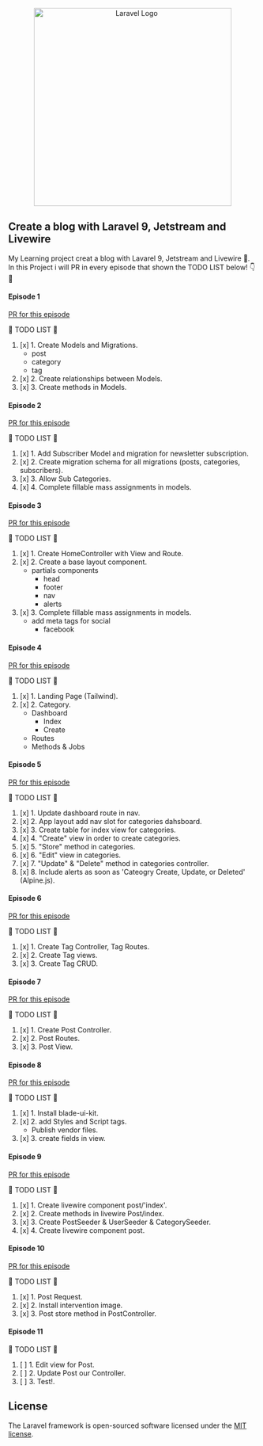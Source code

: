 <p align="center"><a href="https://laravel.com" target="_blank"><img src="https://raw.githubusercontent.com/laravel/art/master/logo-lockup/5%20SVG/2%20CMYK/1%20Full%20Color/laravel-logolockup-cmyk-red.svg" width="400" alt="Laravel Logo"></a></p>

## Create a blog with Laravel 9, Jetstream and Livewire

My Learning project creat a blog with Lavarel 9, Jetstream and Livewire :mechanical_arm:. In this Project i will PR in every episode that shown the TODO LIST below! :point_down: :eyes:

#### Episode 1

[PR for this episode](https://github.com/lolimilkita/blog-jetstream/pull/1)

:memo: TODO LIST :memo:

1. [x]  1. Create Models and Migrations.
    - post
    - category
    - tag
2. [x]  2. Create relationships between Models.
3. [x]  3. Create methods in Models.

#### Episode 2

[PR for this episode](https://github.com/lolimilkita/blog-jetstream/pull/2)

:memo: TODO LIST :memo:

1. [x]  1. Add Subscriber Model and migration for newsletter subscription.
2. [x]  2. Create migration schema for all migrations (posts, categories, subscribers).
3. [x]  3. Allow Sub Categories.
4. [x]  4. Complete fillable mass assignments in models.

#### Episode 3

[PR for this episode](https://github.com/lolimilkita/blog-jetstream/pull/3)

:memo: TODO LIST :memo:

1. [x]  1. Create HomeController with View and Route.
2. [x]  2. Create a base layout component.
    - partials components
        - head
        - footer
        - nav
        - alerts
3. [x]  3. Complete fillable mass assignments in models.
    - add meta tags for social
        - facebook

#### Episode 4

[PR for this episode](https://github.com/lolimilkita/blog-jetstream/pull/4)

:memo: TODO LIST :memo:

1. [x]  1. Landing Page (Tailwind).
2. [x]  2. Category.
    - Dashboard
        - Index
        - Create
    - Routes
    - Methods & Jobs

#### Episode 5

[PR for this episode](https://github.com/lolimilkita/blog-jetstream/pull/5)

:memo: TODO LIST :memo:

1. [x]  1. Update dashboard route in nav.
2. [x]  2. App layout add nav slot for categories dahsboard.
3. [x]  3. Create table for index view for categories.
4. [x]  4. "Create" view in order to create categories.
5. [x]  5. "Store" method in categories.
6. [x]  6. "Edit" view in categories.
7. [x]  7. "Update" & "Delete" method in categories controller.
8. [x]  8. Include alerts as soon as 'Cateogry Create, Update, or Deleted' (Alpine.js).

#### Episode 6

[PR for this episode](https://github.com/lolimilkita/blog-jetstream/pull/6)

:memo: TODO LIST :memo:

1. [x]  1. Create Tag Controller, Tag Routes.
2. [x]  2. Create Tag views.
3. [x]  3. Create Tag CRUD.

#### Episode 7

[PR for this episode](https://github.com/lolimilkita/blog-jetstream/pull/7)

:memo: TODO LIST :memo:

1. [x]  1. Create Post Controller.
2. [x]  2. Post Routes.
3. [x]  3. Post View.

#### Episode 8

[PR for this episode](https://github.com/lolimilkita/blog-jetstream/pull/8)

:memo: TODO LIST :memo:

1. [x]  1. Install blade-ui-kit.
2. [x]  2. add Styles and Script tags.
    - Publish vendor files.
3. [x]  3. create fields in view.

#### Episode 9

[PR for this episode](https://github.com/lolimilkita/blog-jetstream/pull/9)

:memo: TODO LIST :memo:

1. [x]  1. Create livewire component post/'index'.
2. [x]  2. Create methods in livewire Post/index.
3. [x]  3. Create PostSeeder & UserSeeder & CategorySeeder.
4. [x]  4. Create livewire component post.

#### Episode 10

[PR for this episode](https://github.com/lolimilkita/blog-jetstream/pull/10)

:memo: TODO LIST :memo:

1. [x]  1. Post Request.
2. [x]  2. Install intervention image.
3. [x]  3. Post store method in PostController.

#### Episode 11

:memo: TODO LIST :memo:

1. [ ]  1. Edit view for Post.
2. [ ]  2. Update Post our Controller.
3. [ ]  3. Test!.

## License

The Laravel framework is open-sourced software licensed under the [MIT license](https://opensource.org/licenses/MIT).
